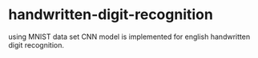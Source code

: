 # handwritten-digit-recognition
using MNIST data set CNN model is implemented for english handwritten digit recognition.
